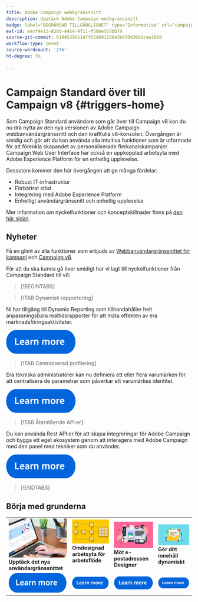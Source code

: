 ```yaml
---
title: Adobe Campaign webbgränssnitt
description: Upptäck Adobe Campaign webbgränssnitt
badge: label="BEGRÄNSAD TILLGÄNGLIGHET" type="Informative" url="campaign-standard-migration-home.md" tooltip="Begränsat till användare som migrerats till Campaign Standarden"
exl-id: eecf4e13-820d-4454-9f11-f50be565bb79
source-git-commit: 619453901147f83d691156a3b870d36b6caa1868
workflow-type: tm+mt
source-wordcount: '276'
ht-degree: 3%

---
```


# Campaign Standard över till Campaign v8 {#triggers-home}

Som Campaign Standard användare som går över till Campaign v8 kan du nu dra nytta av den nya versionen av Adobe Campaign webbanvändargränssnitt och den kraftfulla v8-konsolen. Övergången är smidig och gör att du kan använda alla intuitiva funktioner som är utformade för att förenkla skapandet av personaliserade flerkanalskampanjer. Campaign Web User Interface har också en uppkopplad arbetsyta med Adobe Experience Platform för en enhetlig upplevelse.

Dessutom kommer den här övergången att ge många fördelar:

* Robust IT-infrastruktur
* Förbättrat stöd
* Integrering med Adobe Experience Platform
* Enhetligt användargränssnitt och enhetlig upplevelse

Mer information om nyckelfunktioner och konceptskillnader finns på [den här sidan](https://experienceleague.adobe.com/en/docs/campaign-web/v8/start/acs-migration).

## Nyheter

Få en glimt av alla funktioner som erbjuds av [Webbanvändargränssnittet för kampanj](https://experienceleague.adobe.com/en/docs/campaign-web/v8/campaign-web-home) och [Campaign v8](https://experienceleague.adobe.com/en/docs/campaign/campaign-v8/campaign-home).

För att du ska kunna gå över smidigt har vi lagt till nyckelfunktioner från Campaign Standard till v8:

>[!BEGINTABS]

>[!TAB Dynamisk rapportering]

Ni har tillgång till Dynamic Reporting som tillhandahåller helt anpassningsbara realtidsrapporter för att mäta effekten av era marknadsföringsaktiviteter.

[![bild](assets/do-not-localize/learn-more-button.svg)](reporting/get-started-reporting.md)

>[!TAB Centraliserad profilering]

Era tekniska administratörer kan nu definiera ett eller flera varumärken för att centralisera de parametrar som påverkar ett varumärkes identitet.

[![bild](assets/do-not-localize/learn-more-button.svg)](branding/branding-gs.md)

>[!TAB Återstående API:er]

Du kan använda Rest API:er för att skapa integreringar för Adobe Campaign och bygga ett eget ekosystem genom att interagera med Adobe Campaign med den panel med tekniker som du använder.

[![bild](assets/do-not-localize/learn-more-button.svg)](api/get-started-apis.md)

>[!ENDTABS]

## Börja med grunderna

<table style="table-layout:fixed">
  <tr style="border: 0;">
    <td>
    <a href="https://experienceleague.adobe.com/en/docs/campaign-web/v8/start/user-interface"><img src="assets/do-not-localize/menu-ui.jpeg"></a>
    <div><strong>Upptäck det nya användargränssnittet</strong><br/></div>
    </td>
    <td>
    <a href="https://experienceleague.adobe.com/en/docs/campaign-web/v8/wf/gs-workflows"><img src="assets/do-not-localize/menu-workflows.jpeg"></a>
    <div><strong>Omdesignad arbetsyta för arbetsflöde</strong><br/></div><br/>
    </td>
    <td>
    <a href="https://experienceleague.adobe.com/en/docs/campaign-web/v8/msg/email/content/start-design/get-started-email-designer"><img src="assets/do-not-localize/menu-email.png"></a>
    <div><strong>Möt e-postadressen Designer</strong><br/>
    </div></td>
    <td>
    <a href="https://experienceleague.adobe.com/en/docs/campaign-web/v8/msg/dynamic-content/gs-personalization"><img src="assets/do-not-localize/menu-dynamic.png"></a>
    <div><strong>Gör ditt innehåll dynamiskt</strong><br/></div>
    </td>
  </tr>
  <tr style="border: 0;">
    <td align="center"><a href="https://experienceleague.adobe.com/en/docs/campaign-web/v8/start/user-interface"><img src="assets/do-not-localize/learn-more-button.svg"></a></td>
    <td align="center"><a href="https://experienceleague.adobe.com/en/docs/campaign-web/v8/wf/gs-workflows"><img src="assets/do-not-localize/learn-more-button.svg"></a></td>
    <td align="center"><a href="https://experienceleague.adobe.com/en/docs/campaign-web/v8/msg/email/content/start-design/get-started-email-designer"><img src="assets/do-not-localize/learn-more-button.svg"></a></td>
    <td align="center"><a href="https://experienceleague.adobe.com/en/docs/campaign-web/v8/msg/dynamic-content/gs-personalization"><img src="assets/do-not-localize/learn-more-button.svg"></a></td>
    </tr>
</table>
